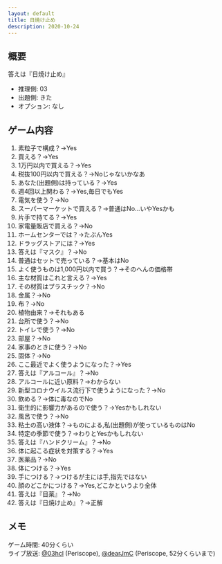 ```yaml
---
layout: default
title: 日焼け止め
description: 2020-10-24
---
```


## 概要

答えは『日焼け止め』

- 推理側: 03
- 出題側: きた
- オプション: なし

## ゲーム内容

1. 素粒子で構成？→Yes
2. 買える？→Yes
3. 1万円以内で買える？→Yes
4. 税抜100円以内で買える？→Noじゃないかなあ
5. あなた(出題側)は持っている？→Yes
6. 週4回以上関わる？→Yes,毎日でもYes
7. 電気を使う？→No
8. スーパーマーケットで買える？→普通はNo…いやYesかも
9. 片手で持てる？→Yes
10. 家電量販店で買える？→No
11. ホームセンターでは？→たぶんYes
12. ドラッグストアには？→Yes
13. 答えは『マスク』？→No
14. 普通はセットで売っている？→基本はNo
15. よく使うものは1,000円以内で買う？→そのへんの価格帯
16. 主な材質はこれと言える？→Yes
17. その材質はプラスチック？→No
18. 金属？→No
19. 布？→No
20. 植物由来？→それもある
21. 台所で使う？→No
22. トイレで使う？→No
23. 部屋？→No
24. 家事のときに使う？→No
25. 固体？→No
26. ここ最近でよく使うようになった？→Yes
27. 答えは『アルコール』？→No
28. アルコールに近い原料？→わからない
29. 新型コロナウイルス流行下で使うようになった？→No
30. 飲める？→体に毒なのでNo
31. 衛生的に影響力があるので使う？→Yesかもしれない
32. 風呂で使う？→No
33. 粘土の高い液体？→ものによる,私(出題側)が使っているものはNo
34. 特定の季節で使う？→わりとYesかもしれない
35. 答えは『ハンドクリーム』？→No
36. 体に起こる症状を対策する？→Yes
37. 医薬品？→No
38. 体につける？→Yes
39. 手につける？→つけるが主には手,指先ではない
40. 顔のどこかにつける？→Yes,どこかというより全体
41. 答えは『目薬』？→No
42. 答えは『日焼け止め』？→正解

## メモ

ゲーム時間: 40分くらい  
ライブ放送: [@03hcl](https://www.periscope.tv/03hcl/1LyxBanadAEJN) (Periscope), [@dearJmC](https://www.pscp.tv/dearJmC/1ynKOqyqZqvJR) (Periscope, 52分くらいまで)
